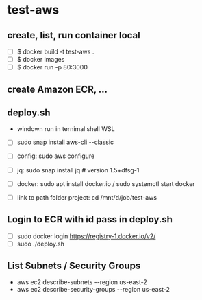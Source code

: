 # test-aws

## create, list, run container local
- [ ] $ docker build -t test-aws .
- [ ] $ docker images
- [ ] $ docker run -p 80:3000 <id>

## create Amazon ECR, ...

## deploy.sh
- windown run in ternimal shell WSL
- [ ]  sudo snap install aws-cli --classic

<!-- https://us-east-1.console.aws.amazon.com/iam/home#/security_credentials -->
- [ ]  config: sudo aws configure

- [ ]  jq: sudo snap install jq  # version 1.5+dfsg-1
- [ ]  docker: sudo apt install docker.io / sudo systemctl start docker
- [ ]  link to path folder project: cd /mnt/d/job/test-aws

## Login to ECR with id pass in deploy.sh
- [ ]  sudo docker login https://registry-1.docker.io/v2/
- [ ]  sudo ./deploy.sh

## List Subnets / Security Groups
- aws ec2 describe-subnets --region us-east-2
- aws ec2 describe-security-groups --region us-east-2

<!-- terraform -->
